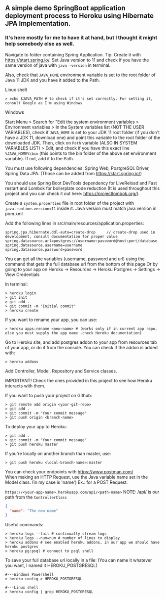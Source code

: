 ## A simple demo SpringBoot application deployment process to Heroku using Hibernate JPA Implementation.
### It's here mostly for me to have it at hand, but I thought it might help somebody else as well.

Navigate to folder containing Spring Application. Tip: Create it with https://start.spring.io/. Set Java version to 11
and check if you have the same version of java with ```java -version``` in terminal.

Also, check that `JAVA_HOME` environment variable is set to the root folder of Java 11 JDK and you have it added to the Path.

Linux shell     
```shell 
> echo $JAVA_PATH # to check if it's set correctly. For setting it, consult Google as I'm using Windows
```
Windows

Start Menu > Search for "Edit the system environment variables > Environment variables > 
  In the System variables list (NOT THE USER VARIABLES), check if `JAVA_HOME` is set to your JDK 11 root folder (if you don't have a JDK 11, download one) and point this variable to the root folder of the downloaded JDK.
  Then, click on `Path` variable (ALSO IN SYSTEM VARIABLES LIST) > Edit, and check if you have this exact line `%JAVA_HOME%\bin` (this points to the bin folder of the above set environment variable). If not, add it to the Path.

You must use following dependencies: Spring Web, PostgreSQL Driver, Spring Data JPA. (Those can be added
from https://start.spring.io/)

You should use Spring Boot DevTools dependency for LiveReload and Fast restart and Lombok for boilerplate code reduction (It is used throughout this project and you can check it out here: https://projectlombok.org/).

Create a  ```system.properties``` file in root folder of the project with ```java.runtime.version=11``` inside it. Java
version must match java version in pom.xml

Add the following lines in src/main/resources/application.properties:

```
spring.jpa.hibernate.ddl-auto=create-drop     // create-drop used in development, consult documentation for proper value
spring.datasource.url=postgres://username:password@host:port/database 
spring.datasource.username=username
spring.datasource.password=password
```
You can get all the variables (username, password and url) using the command that gets the full database url from the bottom of this page
Or by going to your app on Heroku -> Resources -> Heroku Postgres -> Settings -> View Credentials

In terminal:

```shell
> heroku login
> git init
> git add .
> git commit -m "Initial commit"
> heroku create
```

If you want to rename your app, you can use:

```shell
> heroku apps:rename <new-name> # (works only if in current app repo, else you must supply the app name -check Heroku documentation) 
```

Go to Heroku site, and add postgres addon to your app from resources tab of your app, or do it from the console. You can
check if the addon is added with:

```shell
> heroku addons
```

Add Controller, Model, Repository and Service classes.

IMPORTANT!
Check the ones provided in this project to see how Heroku interacts with them.

If you want to push your project on Github:

```shell
> git remote add origin <your-git-repo>  
> git add .
> git commit -m "Your commit message"
> git push origin <branch-name>
```

To deploy your app to Heroku:

```shell
> git add .
> git commit -m "Your commit message"
> git push heroku master 
```

If you're locally on another branch than master, use:

```shell
> git push heroku <local-branch-name>:master
```

You can check your endpoints with https://www.postman.com/ \
When making an HTTP Request, use the Java variable name set in the Model class. (In my case is 'name') Ex.: for a POST
Request:

```https://<your-app-name>.herokuapp.com/api/<path-name>```   NOTE: /api/<path-name> is our path from
the ```ControllerClass```

```json
{
  "name": "The new name"
}
```

Useful commands:

```shell
> heroku logs --tail # continually stream logs
> heroku logs --num=num # number of lines to display
> heroku addons # see enabled heroku addons, in our app we should have heroku postgres
> heroku pg:psql # connect to psql shell
```


To save your full database url locally in a file:
(You can name it whatever you want, I named it HEROKU_POSTGRESQL)
```shell
#---Windows Powershell
> heroku config > HEROKU_POSTGRESQL 

#---Linux shell
> heroku config | grep HEROKU_POSTGRESQL
```
